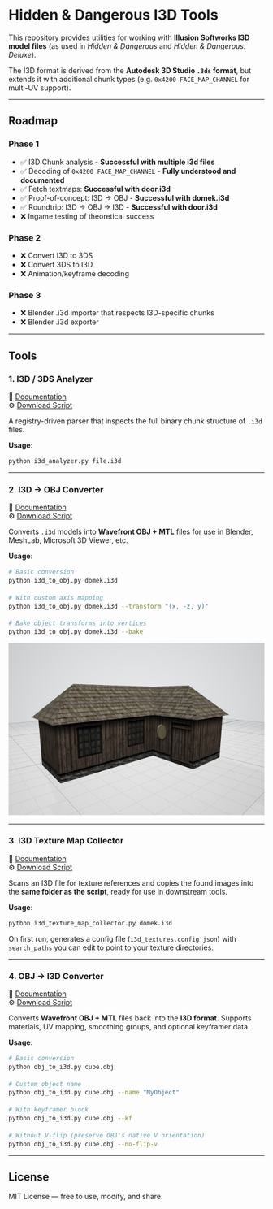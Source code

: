 # Hidden & Dangerous I3D Tools

This repository provides utilities for working with **Illusion Softworks I3D model files** (as used in *Hidden & Dangerous* and *Hidden & Dangerous: Deluxe*).  

The I3D format is derived from the **Autodesk 3D Studio `.3ds` format**, but extends it with additional chunk types (e.g. `0x4200 FACE_MAP_CHANNEL` for multi-UV support).

---

## Roadmap

### Phase 1
- ✅ I3D Chunk analysis - **Successful with multiple i3d files**
- ✅ Decoding of `0x4200 FACE_MAP_CHANNEL` - **Fully understood and documented**
- ✅ Fetch textmaps: **Successful with door.i3d**
- ✅ Proof-of-concept: I3D → OBJ - **Successful with domek.i3d**
- ✅ Roundtrip: I3D → OBJ → I3D - **Successful with door.i3d**
- ❌ Ingame testing of theoretical success

### Phase 2
- ❌ Convert I3D to 3DS
- ❌ Convert 3DS to I3D
- ❌ Animation/keyframe decoding

### Phase 3
- ❌ Blender .i3d importer that respects I3D-specific chunks  
- ❌ Blender .i3d exporter

---

## Tools

### 1. I3D / 3DS Analyzer

📄 [Documentation](documentation/i3d_analyzer.md)  
⚙️ [Download Script](tools/i3d_analyzer.py)

A registry-driven parser that inspects the full binary chunk structure of `.i3d` files.  

**Usage:**
```bash
python i3d_analyzer.py file.i3d
```

---

### 2. I3D → OBJ Converter

📄 [Documentation](documentation/i3d_to_obj.md)  
⚙️ [Download Script](tools/i3d_to_obj.py)

Converts `.i3d` models into **Wavefront OBJ + MTL** files for use in Blender, MeshLab, Microsoft 3D Viewer, etc.  

**Usage:**
```bash
# Basic conversion
python i3d_to_obj.py domek.i3d

# With custom axis mapping
python i3d_to_obj.py domek.i3d --transform "(x, -z, y)"

# Bake object transforms into vertices
python i3d_to_obj.py domek.i3d --bake
```
![Domek I3D Model](images/domek.i3d.png)

---

### 3. I3D Texture Map Collector

📄 [Documentation](documentation/i3d_texture_map_collector.md)  
⚙️ [Download Script](tools/i3d_texture_map_collector.py)

Scans an I3D file for texture references and copies the found images into the **same folder as the script**, ready for use in downstream tools.  

**Usage:**
```bash
python i3d_texture_map_collector.py domek.i3d
```

On first run, generates a config file (`i3d_textures.config.json`) with `search_paths` you can edit to point to your texture directories.

---

### 4. OBJ → I3D Converter

📄 [Documentation](documentation/obj_to_i3d.md)  
⚙️ [Download Script](tools/obj_to_i3d.py)

Converts **Wavefront OBJ + MTL** files back into the **I3D format**. Supports materials, UV mapping, smoothing groups, and optional keyframer data.  

**Usage:**
```bash
# Basic conversion
python obj_to_i3d.py cube.obj

# Custom object name
python obj_to_i3d.py cube.obj --name "MyObject"

# With keyframer block
python obj_to_i3d.py cube.obj --kf

# Without V-flip (preserve OBJ's native V orientation)
python obj_to_i3d.py cube.obj --no-flip-v
```

---

## License

MIT License — free to use, modify, and share.
